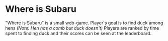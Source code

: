 # Where is Subaru
"Where is Subaru" is a small web-game. Player's goal is to find duck among hens *(Note: Hen has a comb but duck doesn't)*
Players are ranked by time spent to finding duck and their scores can be seen at the leaderboard.
